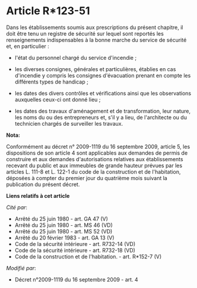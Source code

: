 # Article R*123-51

Dans les établissements soumis aux prescriptions du présent chapitre, il doit être tenu un registre de sécurité sur lequel
sont reportés les renseignements indispensables à la bonne marche du service de sécurité et, en particulier :

- l'état du personnel chargé du service d'incendie ;

- les diverses consignes, générales et particulières, établies en cas d'incendie y compris les consignes d'évacuation prenant
en compte les différents types de handicap ;

- les dates des divers contrôles et vérifications ainsi que les observations auxquelles ceux-ci ont donné lieu ;

- les dates des travaux d'aménagement et de transformation, leur nature, les noms du ou des entrepreneurs et, s'il y a lieu,
de l'architecte ou du technicien chargés de surveiller les travaux.

**Nota:**

Conformément au décret n° 2009-1119 du 16 septembre 2009, article 5, les dispositions de son article 4 sont applicables aux
demandes de permis de construire et aux demandes d'autorisations relatives aux établissements recevant du public et aux
immeubles de grande hauteur prévues par les articles L. 111-8 et L. 122-1 du code de la construction et de l'habitation,
déposées à compter du premier jour du quatrième mois suivant la publication du présent décret.

**Liens relatifs à cet article**

_Cité par_:

  - Arrêté du 25 juin 1980 - art. GA 47 (V)
  - Arrêté du 25 juin 1980 - art. MS 46 (VD)
  - Arrêté du 25 juin 1980 - art. MS 52 (VD)
  - Arrêté du 20 février 1983 - art. GA 13 (V)
  - Code de la sécurité intérieure - art. R732-14 (VD)
  - Code de la sécurité intérieure - art. R732-18 (VD)
  - Code de la construction et de l'habitation. - art. R*152-7 (V)

_Modifié par_:

  - Décret n°2009-1119 du 16 septembre 2009 - art. 4
